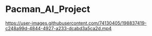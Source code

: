 # Pacman_AI_Project

https://user-images.githubusercontent.com/74130405/198837419-c248a99d-4844-4927-a233-dcabd3a5ca2d.mp4

